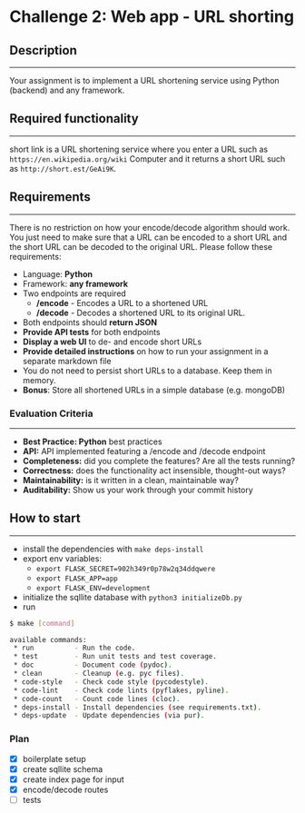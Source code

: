 # Challenge 2: Web app - URL shorting

## Description

---

Your assignment is to implement a URL shortening service using Python (backend) and any framework.

## Required functionality

---

short link is a URL shortening service where you enter a URL such as `https://en.wikipedia.org/wiki` Computer and it returns a short URL such as `http://short.est/GeAi9K`.

## Requirements

---

There is no restriction on how your encode/decode algorithm should work. You just need to make sure that a URL can be encoded to a short URL and the short URL can be decoded to the original URL. Please follow these requirements:

- Language: **Python**
- Framework: **any framework**
- Two endpoints are required
  - **/encode** - Encodes a URL to a shortened URL
  - **/decode** - Decodes a shortened URL to its original URL.
- Both endpoints should **return JSON**
- **Provide API tests** for both endpoints
- **Display a web UI** to de- and encode short URLs
- **Provide detailed instructions** on how to run your assignment in a separate markdown file
- You do not need to persist short URLs to a database. Keep them in memory.
- **Bonus**: Store all shortened URLs in a simple database (e.g. mongoDB)

### Evaluation Criteria

---

- **Best Practice: Python** best practices
- **API:** API implemented featuring a /encode and /decode endpoint
- **Completeness:** did you complete the features? Are all the tests running?
- **Correctness:** does the functionality act insensible, thought-out ways?
- **Maintainability:** is it written in a clean, maintainable way?
- **Auditability:** Show us your work through your commit history

## How to start

---

- install the dependencies with `make deps-install`
- export env variables:
  - `export FLASK_SECRET=902h349r0p78w2q34ddqwere`
  - `export FLASK_APP=app`
  - `export FLASK_ENV=development`
- initialize the sqllite database with `python3 initializeDb.py`
- run

```bash
$ make [command]

available commands:
 * run          - Run the code.
 * test         - Run unit tests and test coverage.
 * doc          - Document code (pydoc).
 * clean        - Cleanup (e.g. pyc files).
 * code-style   - Check code style (pycodestyle).
 * code-lint    - Check code lints (pyflakes, pyline).
 * code-count   - Count code lines (cloc).
 * deps-install - Install dependencies (see requirements.txt).
 * deps-update  - Update dependencies (via pur).
```

### Plan

- [x] boilerplate setup
- [x] create sqllite schema
- [x] create index page for input
- [x] encode/decode routes
- [ ] tests
